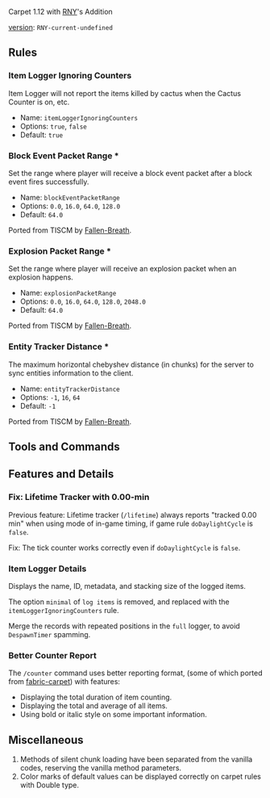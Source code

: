 Carpet 1.12 with [RNY](https://github.com/Rainyaphthyl)'s Addition

[version](src/carpet/CarpetSettings.java): `RNY-current-undefined`

## Rules

### Item Logger Ignoring Counters

Item Logger will not report the items killed by cactus when the Cactus Counter is on, etc.

- Name: `itemLoggerIgnoringCounters`
- Options: `true`, `false`
- Default: `true`

### Block Event Packet Range *

Set the range where player will receive a block event packet after a block event fires successfully.

- Name: `blockEventPacketRange`
- Options: `0.0`, `16.0`, `64.0`, `128.0`
- Default: `64.0`

Ported from TISCM by [Fallen-Breath](https://github.com/Fallen-Breath/carpetmod112).

### Explosion Packet Range *

Set the range where player will receive an explosion packet when an explosion happens.

- Name: `explosionPacketRange`
- Options: `0.0`, `16.0`, `64.0`, `128.0`, `2048.0`
- Default: `64.0`

Ported from TISCM by [Fallen-Breath](https://github.com/Fallen-Breath/carpetmod112).

### Entity Tracker Distance *

The maximum horizontal chebyshev distance (in chunks) for the server to sync entities information to the client.

- Name: `entityTrackerDistance`
- Options: `-1`, `16`, `64`
- Default: `-1`

Ported from TISCM by [Fallen-Breath](https://github.com/Fallen-Breath/carpetmod112).

## Tools and Commands

## Features and Details

### Fix: Lifetime Tracker with 0.00-min

Previous feature: Lifetime tracker (`/lifetime`) always reports "tracked 0.00 min" when using mode of in-game timing, if game rule `doDaylightCycle` is `false`.

Fix: The tick counter works correctly even if `doDaylightCycle` is `false`.

### Item Logger Details

Displays the name, ID, metadata, and stacking size of the logged items.

The option `minimal` of `log items` is removed, and replaced with the `itemLoggerIgnoringCounters` rule.

Merge the records with repeated positions in the `full` logger, to avoid `DespawnTimer` spamming.

### Better Counter Report

The `/counter` command uses better reporting format, (some of which ported from [fabric-carpet](https://github.com/gnembon/fabric-carpet)) with features:

- Displaying the total duration of item counting.
- Displaying the total and average of all items.
- Using bold or italic style on some important information.

## Miscellaneous

1. Methods of silent chunk loading have been separated from the vanilla codes, reserving the vanilla method parameters.
2. Color marks of default values can be displayed correctly on carpet rules with Double type.
